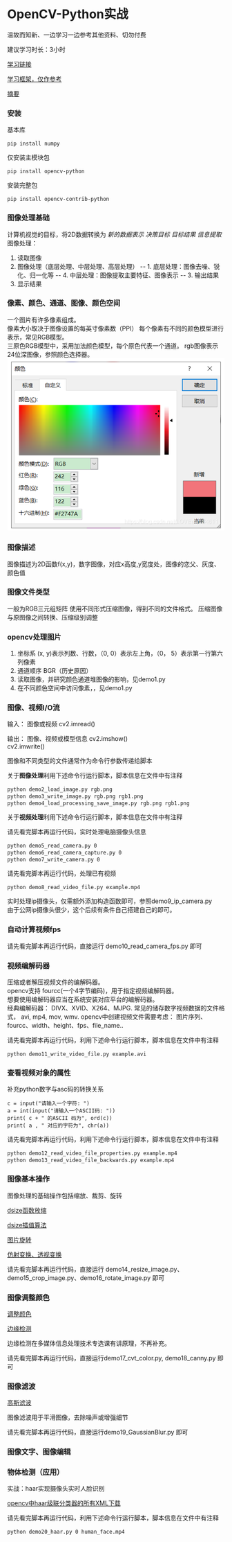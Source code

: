 # OpenCV-Python实战

温故而知新、一边学习一边参考其他资料、切勿付费

建议学习时长：3小时

[学习链接](https://blog.csdn.net/LOVEmy134611/article/details/119489496)

[学习框架，仅作参考](https://blog.csdn.net/lovemy134611/category_10200958.html?utm_source=BWXQ_bottombtn&spm=1001.2101.3001.4225)

[摘要](https://blog.csdn.net/qq_42978535/article/details/142697335)
### 安装
基本库

    pip install numpy

仅安装主模块包

    pip install opencv-python

安装完整包

    pip install opencv-contrib-python

### 图像处理基础
计算机视觉的目标，将2D数据转换为 *新的数据表示* *决策目标* *目标结果* *信息提取*
图像处理：
1. 读取图像
2. 图像处理（底层处理、中层处理、高层处理）
-- 1. 底层处理：图像去噪、锐化、归一化等
-- 4. 中层处理：图像提取主要特征、图像表示
-- 3. 输出结果
3. 显示结果

### 像素、颜色、通道、图像、颜色空间
一个图片有许多像素组成。  
像素大小取决于图像设置的每英寸像素数（PPI）
每个像素有不同的颜色模型进行表示，常见RGB模型。  
三原色RGB模型中，采用加法颜色模型，每个原色代表一个通道。
rgb图像表示24位深图像，参照颜色选择器。
![颜色选择器](rgb.png)

### 图像描述
图像描述为2D函数f(x,y)，数字图像，对应x高度,y宽度处，图像的恋父、灰度、颜色值

### 图像文件类型
一般为RGB三元组矩阵
使用不同形式压缩图像，得到不同的文件格式。
压缩图像与原图像之间转换、压缩级别调整

### opencv处理图片
1. 坐标系 (x, y)表示列数、行数，（0, 0）表示左上角，（0， 5）表示第一行第六列像素
2. 通道顺序 BGR（历史原因）
3. 读取图像，并研究颜色通道堆图像的影响，见demo1.py
4. 在不同颜色空间中访问像素，，见demo1.py

### 图像、视频I/O流
输入： 图像或视频
cv2.imread()  

输出： 图像、视频或模型信息
cv2.imshow()  
cv2.imwrite() 

图像和不同类型的文件通常作为命令行参数传递给脚本

关于**图像处理**利用下述命令行运行脚本，脚本信息在文件中有注释

    python demo2_load_image.py rgb.png
    python demo3_write_image.py rgb.png rgb1.png
    python demo4_load_processing_save_image.py rgb.png rgb1.png

关于**视频处理**利用下述命令行运行脚本，脚本信息在文件中有注释

请先看完脚本再运行代码，实时处理电脑摄像头信息

    python demo5_read_camera.py 0
    python demo6_read_camera_capture.py 0
    python demo7_write_camera.py 0

请先看完脚本再运行代码，处理已有视频

    python demo8_read_video_file.py example.mp4

实时处理ip摄像头，仅需额外添加构造函数即可，参照demo9_ip_camera.py  
由于公网ip摄像头很少，这个后续有条件自己搭建自己的即可。

### 自动计算视频fps

请先看完脚本再运行代码，直接运行 demo10_read_camera_fps.py 即可

### 视频编解码器
压缩或者解压视频文件的编解码器。  
opencv支持 fourcc(一个4字节编码)，用于指定视频编解码器。  
想要使用编解码器应当在系统安装对应平台的编解码器。  
经典编解码器： DIVX、XVID、X264、MJPG.
常见的储存数字视频数据的文件格式， avi, mp4, mov, wmv.
opencv中创建视频文件需要考虑： 图片序列、fourcc、width、height、fps、file_name..

请先看完脚本再运行代码，利用下述命令行运行脚本，脚本信息在文件中有注释
    
    python demo11_write_video_file.py example.avi

### 查看视频对象的属性

补充python数字与asc码的转换关系

    c = input("请输入一个字符: ")
    a = int(input("请输入一个ASCII码: "))
    print( c + " 的ASCII 码为", ord(c))
    print( a , " 对应的字符为", chr(a))

请先看完脚本再运行代码，利用下述命令行运行脚本，脚本信息在文件中有注释

    python demo12_read_video_file_properties.py example.mp4
    python demo13_read_video_file_backwards.py example.mp4

### 图像基本操作
图像处理的基础操作包括缩放、裁剪、旋转

[dsize函数放缩](https://blog.csdn.net/hysterisis/article/details/112381220)

[dsize插值算法](https://blog.csdn.net/LaoYuanPython/article/details/111771138)

[//]: # (图片请自行跳转：)
[//]: # (![明细]&#40;https://i-blog.csdnimg.cn/blog_migrate/4976b11fa85f36f424fb26dc8f63e991.png, "'点击查看图片'"&#41;)

[图片旋转](https://blog.csdn.net/qq_44109682/article/details/117434461)

[仿射变换、透视变换](https://blog.csdn.net/ZZQ_UESTC/article/details/134999683)

请先看完脚本再运行代码，直接运行 demo14_resize_image.py、demo15_crop_image.py、demo16_rotate_image.py 即可

### 图像调整颜色

[调整颜色](https://blog.csdn.net/weixin_40522801/article/details/106517099)

[边缘检测](https://blog.csdn.net/m0_51402531/article/details/121066693)

边缘检测在多媒体信息处理技术专选课有讲原理，不再补充。

请先看完脚本再运行代码，直接运行demo17_cvt_color.py, demo18_canny.py 即可

### 图像滤波
[高斯滤波](https://blog.csdn.net/sunjintaoxxx/article/details/121420594)

图像滤波用于平滑图像，去除噪声或增强细节

请先看完脚本再运行代码，直接运行demo19_GaussianBlur.py 即可

### 图像文字、图像编辑




### 物体检测（应用）
实战：haar实现摄像头实时人脸识别

[opencv中haar级联分类器的所有XML下载](https://blog.csdn.net/m0_46498587/article/details/109550943)

请先看完脚本再运行代码，利用下述命令行运行脚本，脚本信息在文件中有注释

    python demo20_haar.py 0 human_face.mp4
